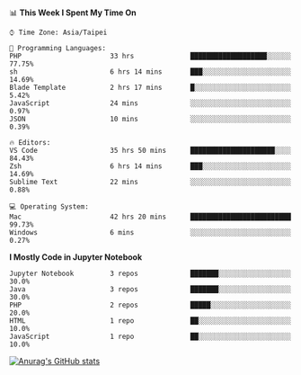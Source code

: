 <!--### Hi there 👋-->

<!--
**treevel/treevel** is a ✨ _special_ ✨ repository because its `README.md` (this file) appears on your GitHub profile.

Here are some ideas to get you started:

- 🔭 I’m currently working on ...
- 🌱 I’m currently learning ...
- 👯 I’m looking to collaborate on ...
- 🤔 I’m looking for help with ...
- 💬 Ask me about ...
- 📫 How to reach me: ...
- 😄 Pronouns: ...
- ⚡ Fun fact: ...
-->

<!--START_SECTION:waka-->
📊 **This Week I Spent My Time On** 

```text
⌚︎ Time Zone: Asia/Taipei

💬 Programming Languages: 
PHP                      33 hrs              ███████████████████░░░░░░   77.75% 
sh                       6 hrs 14 mins       ███░░░░░░░░░░░░░░░░░░░░░░   14.69% 
Blade Template           2 hrs 17 mins       █░░░░░░░░░░░░░░░░░░░░░░░░   5.42% 
JavaScript               24 mins             ░░░░░░░░░░░░░░░░░░░░░░░░░   0.97% 
JSON                     10 mins             ░░░░░░░░░░░░░░░░░░░░░░░░░   0.39%

🔥 Editors: 
VS Code                  35 hrs 50 mins      █████████████████████░░░░   84.43% 
Zsh                      6 hrs 14 mins       ███░░░░░░░░░░░░░░░░░░░░░░   14.69% 
Sublime Text             22 mins             ░░░░░░░░░░░░░░░░░░░░░░░░░   0.88%

💻 Operating System: 
Mac                      42 hrs 20 mins      █████████████████████████   99.73% 
Windows                  6 mins              ░░░░░░░░░░░░░░░░░░░░░░░░░   0.27%

```

**I Mostly Code in Jupyter Notebook** 

```text
Jupyter Notebook         3 repos             ███████░░░░░░░░░░░░░░░░░░   30.0% 
Java                     3 repos             ███████░░░░░░░░░░░░░░░░░░   30.0% 
PHP                      2 repos             █████░░░░░░░░░░░░░░░░░░░░   20.0% 
HTML                     1 repo              ██░░░░░░░░░░░░░░░░░░░░░░░   10.0% 
JavaScript               1 repo              ██░░░░░░░░░░░░░░░░░░░░░░░   10.0%

```



<!--END_SECTION:waka-->

<!-- GitHub Stats Card-->
[![Anurag's GitHub stats](https://github-readme-stats.vercel.app/api?username=treevel&show_icons=true&theme=monokai&count_private=true)](https://github.com/anuraghazra/github-readme-stats)

